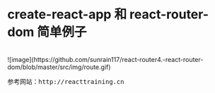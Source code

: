 # create-react-app 和 react-router-dom 简单例子

<br/>
![image](https://github.com/sunrain117/react-router4.-react-router-dom/blob/master/src/img/route.gif)
<br/>
<pre>
参考网站：http://reacttraining.cn
</pre>
